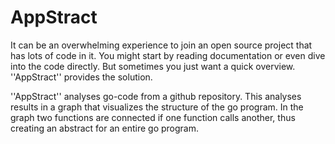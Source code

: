 # AppStract

It can be an overwhelming experience to join an open source project that has lots of code in it. You might start by reading documentation or even dive into the code directly. But sometimes you just want a quick overview. ''AppStract'' provides the solution.

''AppStract'' analyses go-code from a github repository. This analyses results in a graph that visualizes the structure of the go program. In the graph two functions are connected if one function calls another, thus creating an abstract for an entire go program.
